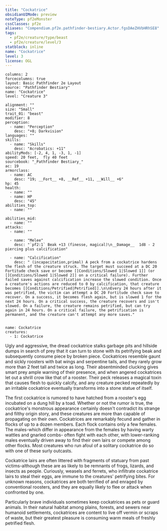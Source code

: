 ```yaml
---
title: "Cockatrice"
obsidianUIMode: preview
noteType: pf2eMonster
cssClasses: pf2e
aliases: "Compendium.pf2e.pathfinder-bestiary.Actor.fgsDAeZHVbHRhSE8" 
tags:
  - pf2e/creature/type/beast
  - pf2e/creature/level/3
statblock: inline
name: "Cockatrice"
level: 3
license: OGL
---
```


```statblock
columns: 2
forcecolumns: true
layout: Basic Pathfinder 2e Layout
source: "Pathfinder Bestiary"
name: "Cockatrice"
level: "Creature 3"

alignment: ""
size: "Small"
trait_01: "beast"
modifier: 8
perception:
  - name: "Perception"
    desc: "+8; Darkvision"
languages: ""
skills:
  - name: "Skills"
    desc: "Acrobatics: +11"
abilityMods: [-2, 4, 1, -3, 1, -1]
speed: 20 feet,  fly 40 feet
sourcebook: "_Pathfinder Bestiary_"
ac: 19
armorclass:
  - name: AC
    desc: "19; __Fort__ +8, __Ref__ +11, __Will__ +6"
hp: 45
health:
  - name: ""
  - name: HP
    desc: "45"
abilities_top:
  - name: ""

abilities_mid:
  - name: ""
attacks:
  - name: ""

  - name: "Melee"
    desc: "`pf2:1` Beak +13 (finesse, magical)\n__Damage__  1d8 - 2 piercing plus calcification"

  - name: "Calcification"
    desc: " (incapacitation,primal) A peck from a cockatrice hardens the flesh of the creature struck. The target must succeed at a DC 20 Fortitude check save or become [[Conditions/Slowed 1|Slowed 1]] (or [[Conditions/Slowed 1|Slowed 2]] on a critical failure). Further failed saves against calcification increase the slowed condition. Once a creature's actions are reduced to 0 by calcification, that creature becomes [[Conditions/Petrified|Petrified]].\n\nEvery 24 hours after it was petrified, the victim can attempt a DC 20 Fortitude check save to recover. On a success, it becomes flesh again, but is slowed 1 for the next 24 hours. On a critical success, the creature recovers and isn't slowed. On a failure, the creature remains petrified, but can try again in 24 hours. On a critical failure, the petrification is permanent, and the creature can't attempt any more saves."
 
```

```encounter-table
name: Cockatrice
creatures:
  - 1: Cockatrice
```



Ugly and aggressive, the dread cockatrice stalks garbage pits and hillside dumps in search of prey that it can turn to stone with its petrifying beak and subsequently consume piece by broken piece. Cockatrices resemble gaunt and sickly roosters with bat wings and serpentine tails, and they rarely grow more than 2 feet tall and twice as long. Their absentminded clucking gives smart prey ample warning of their presence, and when angered cockatrices let out a shrill crow like that of a rooster. Their peck releases a magical toxin that causes flesh to quickly calcify, and any creature pecked repeatedly by an irritable cockatrice eventually transforms into a stone statue of itself.

The first cockatrice is rumored to have hatched from a rooster's egg incubated on a dung hill by a toad. Whether or not the rumor is true, the cockatrice's monstrous appearance certainly doesn't contradict its strange and filthy origin story, and these creatures are more than capable of propagating on their own. Cockatrices are remarkably fecund and gather in flocks of up to a dozen members. Each flock contains only a few females. The males-which differ in appearance from the females by having warty wattles and gnarled combs- often fight with each other, with lower-ranking males eventually driven away to find their own lairs or compete among other flocks. Most creatures who run afoul of a solitary cockatrice do so with one of these surly outcasts.

Cockatrice lairs are often littered with fragments of statuary from past victims-although these are as likely to be remnants of frogs, lizards, and insects as people. Curiously, weasels and ferrets, who infiltrate cockatrice lairs to steal their eggs, are immune to the creatures' petrifying bites. For unknown reasons, cockatrices are both terrified of and enraged by conventional roosters, and they are equally likely to flee or attack when confronted by one.

Particularly brave individuals sometimes keep cockatrices as pets or guard animals. In their natural habitat among plains, forests, and sewers near humanoid settlements, cockatrices are content to live off vermin or scraps of waste, but their greatest pleasure is consuming warm meals of freshly petrified flesh.
